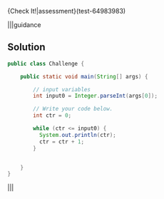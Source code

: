 {Check It!|assessment}(test-64983983)

|||guidance
## Solution
```java
public class Challenge {

    public static void main(String[] args) {

        // input variables
        int input0 = Integer.parseInt(args[0]);

        // Write your code below.
        int ctr = 0;

        while (ctr <= input0) {
          System.out.println(ctr);
          ctr = ctr + 1;
        }


    }
}

```
|||